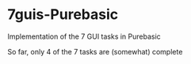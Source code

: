 # 7guis-Purebasic
Implementation of the 7 GUI tasks in Purebasic

So far, only 4 of the 7 tasks are (somewhat) complete
